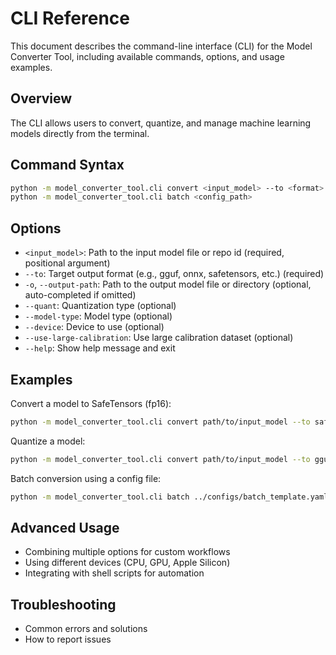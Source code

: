 # CLI Reference

This document describes the command-line interface (CLI) for the Model Converter Tool, including available commands, options, and usage examples.

## Overview
The CLI allows users to convert, quantize, and manage machine learning models directly from the terminal.

## Command Syntax
```bash
python -m model_converter_tool.cli convert <input_model> --to <format> -o <output_path> [options]
python -m model_converter_tool.cli batch <config_path>
```

## Options
- `<input_model>`: Path to the input model file or repo id (required, positional argument)
- `--to`: Target output format (e.g., gguf, onnx, safetensors, etc.) (required)
- `-o`, `--output-path`: Path to the output model file or directory (optional, auto-completed if omitted)
- `--quant`: Quantization type (optional)
- `--model-type`: Model type (optional)
- `--device`: Device to use (optional)
- `--use-large-calibration`: Use large calibration dataset (optional)
- `--help`: Show help message and exit

## Examples
Convert a model to SafeTensors (fp16):
```bash
python -m model_converter_tool.cli convert path/to/input_model --to safetensors --dtype fp16 -o path/to/output_model.safetensors
```

Quantize a model:
```bash
python -m model_converter_tool.cli convert path/to/input_model --to gguf -o path/to/output_model-q4.gguf --quant q4
```

Batch conversion using a config file:
```bash
python -m model_converter_tool.cli batch ../configs/batch_template.yaml
```

## Advanced Usage
- Combining multiple options for custom workflows
- Using different devices (CPU, GPU, Apple Silicon)
- Integrating with shell scripts for automation

## Troubleshooting
- Common errors and solutions
- How to report issues 